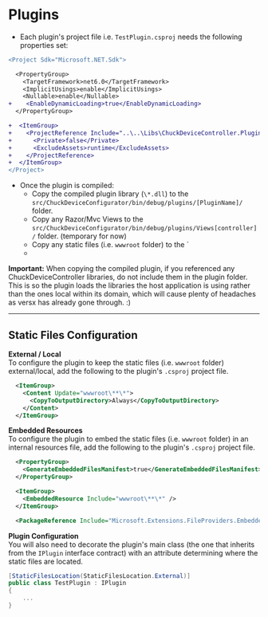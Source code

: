 # Plugins  

- Each plugin's project file i.e. `TestPlugin.csproj` needs the following properties set:  
```diff
<Project Sdk="Microsoft.NET.Sdk">

  <PropertyGroup>
    <TargetFramework>net6.0</TargetFramework>
    <ImplicitUsings>enable</ImplicitUsings>
    <Nullable>enable</Nullable>
+    <EnableDynamicLoading>true</EnableDynamicLoading>
  </PropertyGroup>

+  <ItemGroup>
+    <ProjectReference Include="..\..\Libs\ChuckDeviceController.Plugins\ChuckDeviceController.Plugins.csproj">
+      <Private>false</Private>
+      <ExcludeAssets>runtime</ExcludeAssets>
+    </ProjectReference>
+  </ItemGroup>
</Project>
```
- Once the plugin is compiled:  
  * Copy the compiled plugin library (`\*.dll`) to the `src/ChuckDeviceConfigurator/bin/debug/plugins/[PluginName]/` folder.  
  * Copy any Razor/Mvc Views to the `src/ChuckDeviceConfigurator/bin/debug/plugins/Views[controller]/` folder. (temporary for now)  
  * Copy any static files (i.e. `wwwroot` folder) to the `  
  * 

**Important:** When copying the compiled plugin, if you referenced any ChuckDeviceController libraries, do not include them in the plugin folder. This is so the plugin loads the libraries the host application is using rather than the ones local within its domain, which will cause plenty of headaches as versx has already gone through. :)  

<hr>

## Static Files Configuration
**External / Local**  
To configure the plugin to keep the static files (i.e. `wwwroot` folder) external/local, add the following to the plugin's `.csproj` project file.  
```xml
  <ItemGroup>
    <Content Update="wwwroot\**\*">
      <CopyToOutputDirectory>Always</CopyToOutputDirectory>
    </Content>
  </ItemGroup>
```
**Embedded Resources**  
To configure the plugin to embed the static files (i.e. `wwwroot` folder) in an internal resources file, add the following to the plugin's `.csproj` project file.  
```xml
  <PropertyGroup>
    <GenerateEmbeddedFilesManifest>true</GenerateEmbeddedFilesManifest>
  </PropertyGroup>

  <ItemGroup>
    <EmbeddedResource Include="wwwroot\**\*" />
  </ItemGroup>

  <PackageReference Include="Microsoft.Extensions.FileProviders.Embedded" Version="6.0.8" />
```

**Plugin Configuration**  
You will also need to decorate the plugin's main class (the one that inherits from the `IPlugin` interface contract) with an attribute determining where the static files are located.  
```cs
[StaticFilesLocation(StaticFilesLocation.External)]
public class TestPlugin : IPlugin
{
    ...
}
```